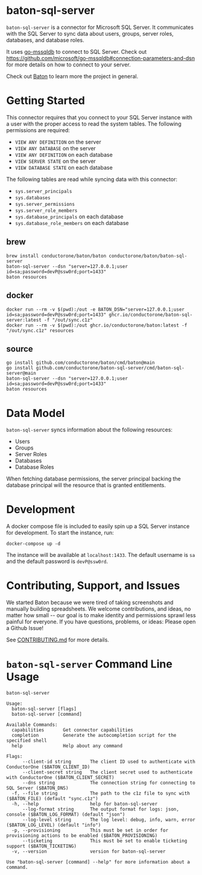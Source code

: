 # baton-sql-server
`baton-sql-server` is a connector for Microsoft SQL Server. It communicates with the SQL Server to sync data about users, groups, server roles, databases, and database roles.

It uses [go-mssqldb](https://github.com/microsoft/go-mssqldb) to connect to SQL Server. Check out https://github.com/microsoft/go-mssqldb#connection-parameters-and-dsn for more details on how to connect to your server.

Check out [Baton](https://github.com/conductorone/baton) to learn more the project in general.

# Getting Started
This connector requires that you connect to your  SQL Server instance with a user with the proper access to read the system tables. The following permissions are required:
    
- `VIEW ANY DEFINITION` on the server
- `VIEW ANY DATABASE` on the server
- `VIEW ANY DEFINITION` on each database
- `VIEW SERVER STATE` on the server
- `VIEW DATABASE STATE` on each database

The following tables are read while syncing data with this connector:
    
- `sys.server_principals`
- `sys.databases`
- `sys.server_permissions`
- `sys.server_role_members`
- `sys.database_principals` on each database
- `sys.database_role_members` on each database

## brew

```
brew install conductorone/baton/baton conductorone/baton/baton-sql-server
baton-sql-server --dsn "server=127.0.0.1;user id=sa;password=devP@ssw0rd;port=1433" 
baton resources
```

## docker

```
docker run --rm -v $(pwd):/out -e BATON_DSN="server=127.0.0.1;user id=sa;password=devP@ssw0rd;port=1433" ghcr.io/conductorone/baton-sql-server:latest -f "/out/sync.c1z"
docker run --rm -v $(pwd):/out ghcr.io/conductorone/baton:latest -f "/out/sync.c1z" resources
```

## source

```
go install github.com/conductorone/baton/cmd/baton@main
go install github.com/conductorone/baton-sql-server/cmd/baton-sql-server@main
baton-sql-server --dsn "server=127.0.0.1;user id=sa;password=devP@ssw0rd;port=1433" 
baton resources
```

# Data Model

`baton-sql-server` syncs information about the following resources:
- Users
- Groups
- Server Roles
- Databases
- Database Roles

When fetching database permissions, the server principal backing the database principal will the resource that is granted entitlements.

# Development

A docker compose file is included to easily spin up a SQL Server instance for development. To start the instance, run:

```
docker-compose up -d
```

The instance will be available at `localhost:1433`. The default username is `sa` and the default password is `devP@ssw0rd`.

# Contributing, Support, and Issues

We started Baton because we were tired of taking screenshots and manually building spreadsheets. We welcome contributions, and ideas, no matter how small -- our goal is to make identity and permissions sprawl less painful for everyone. If you have questions, problems, or ideas: Please open a Github Issue!

See [CONTRIBUTING.md](https://github.com/ConductorOne/baton/blob/main/CONTRIBUTING.md) for more details.

# `baton-sql-server` Command Line Usage

```
baton-sql-server

Usage:
  baton-sql-server [flags]
  baton-sql-server [command]

Available Commands:
  capabilities       Get connector capabilities
  completion         Generate the autocompletion script for the specified shell
  help               Help about any command

Flags:
      --client-id string       The client ID used to authenticate with ConductorOne ($BATON_CLIENT_ID)
      --client-secret string   The client secret used to authenticate with ConductorOne ($BATON_CLIENT_SECRET)
      --dns string             The connection string for connecting to SQL Server ($BATON_DNS)
  -f, --file string            The path to the c1z file to sync with ($BATON_FILE) (default "sync.c1z")
  -h, --help                   help for baton-sql-server
      --log-format string      The output format for logs: json, console ($BATON_LOG_FORMAT) (default "json")
      --log-level string       The log level: debug, info, warn, error ($BATON_LOG_LEVEL) (default "info")
  -p, --provisioning           This must be set in order for provisioning actions to be enabled ($BATON_PROVISIONING)
      --ticketing              This must be set to enable ticketing support ($BATON_TICKETING)
  -v, --version                version for baton-sql-server

Use "baton-sql-server [command] --help" for more information about a command.

```
